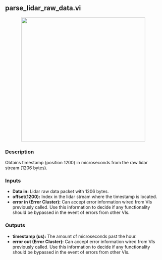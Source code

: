## parse_lidar_raw_data.vi
<p align="center">
<img src="https://github.com/monoDriveIO/client/raw/master/WikiPhotos/LV_client/utilities/mono__parse_lidar_raw_data.png" width="400"  />
</p>

### Description 
Obtains timestamp (position 1200) in microseconds from the raw lidar stream (1206 bytes).

### Inputs
- **Data in:** Lidar raw data packet with 1206 bytes.
- **offset(1200):** Index in the lidar stream where the timestamp is located.
- **error in (Error Cluster):** Can accept error information wired from VIs previously called. Use this information to decide if any functionality should be bypassed in the event of errors from other VIs.


### Outputs

- **timestamp (us):** The amount of microseconds past the hour.
- **error out (Error Cluster):** Can accept error information wired from VIs previously called. Use this information to decide if any functionality should be bypassed in the event of errors from other VIs.
